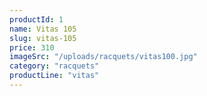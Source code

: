 ```yaml
---
productId: 1
name: Vitas 105
slug: vitas-105
price: 310
imageSrc: "/uploads/racquets/vitas100.jpg"
category: "racquets"
productLine: "vitas"
---
```

